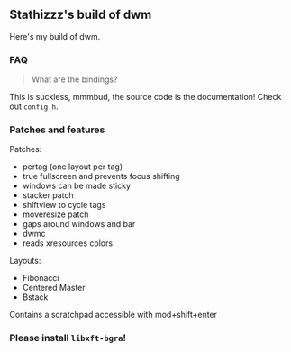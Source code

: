 ## Stathizzz's build of dwm

Here's my build of dwm.

### FAQ

> What are the bindings?

This is suckless, mmmbud, the source code is the documentation! Check out `config.h`.

### Patches and features

Patches:
- pertag (one layout per tag)
- true fullscreen and prevents focus shifting
- windows can be made sticky
- stacker patch
- shiftview to cycle tags
- moveresize patch
- gaps around windows and bar
- dwmc
- reads xresources colors

Layouts:
- Fibonacci
- Centered Master
- Bstack

Contains a scratchpad accessible with mod+shift+enter

### Please install `libxft-bgra`!

